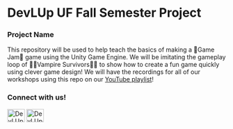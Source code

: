 <h1 align="left">DevLUp UF Fall Semester Project</h1>
<h3 align="left">Project Name</h3>

This repository will be used to help teach the basics of making a 🍇Game Jam🍇 game using the Unity Game Engine. We will be imitating the gameplay loop of 🧛‍♀️Vampire Survivors🧛‍♀️ to show how to create a fun game quickly using clever game design! We will have the recordings for all of our workshops using this repo on our [YouTube playlist](https://www.youtube.com/playlist?list=PLLNSCYPp4AU8wagUDoaecQUfqHTM-BhMf)!

<h3 align="left">Connect with us!</h3>
<p align="left">
<a href="https://discord.gg/W6JmWhQC6P" target="blank"><img align="center" src="https://raw.githubusercontent.com/rahuldkjain/github-profile-readme-generator/master/src/images/icons/Social/discord.svg" alt="DevLUp" height="30" width="40" /></a>
<a href="https://www.instagram.com/devlup_uf/" target="blank"><img align="center" src="https://raw.githubusercontent.com/rahuldkjain/github-profile-readme-generator/master/src/images/icons/Social/instagram.svg" alt="DevLUp" height="30" width="40" /></a>
</p>
